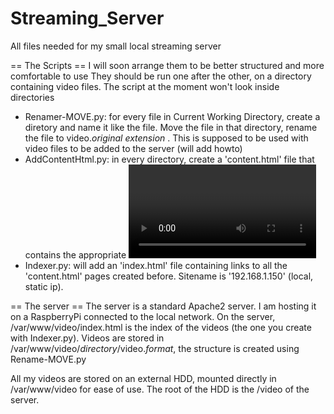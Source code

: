 Streaming_Server
================

All files needed for my small local streaming server

== The Scripts ==
I will soon arrange them to be better structured and more comfortable to use
They should be run one after the other, on a directory containing video files. The script at the moment won't look
inside directories
* Renamer-MOVE.py: for every file in Current Working Directory, create a diretory and name it like the file.
                   Move the file in that directory, rename the file to video.*original extension* . This is
                   supposed to be used with video files to be added to the server (will add howto)
* AddContentHtml.py: in every directory, create a 'content.html' file that contains the appropriate <video> tag
                    (html5) to stream the file inside the directory
* Indexer.py: will add an 'index.html' file containing links to all the 'content.html' pages created before. Sitename
                    is '192.168.1.150' (local, static ip). 
                    
                    
== The server ==
The server is a standard Apache2 server. I am hosting it on a RaspberryPi connected to the local network.
On the server, /var/www/video/index.html is the index of the videos (the one you create with Indexer.py).
Videos are stored in /var/www/video/*directory*/video.*format*, the structure is created using Rename-MOVE.py

All my videos are stored on an external HDD, mounted directly in /var/www/video for ease of use. The root of the
HDD is the /video of the server.
